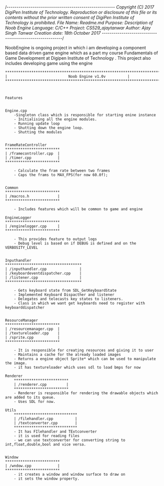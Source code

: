 /*-------------------------------------------------------
Copyright (C) 2017 DigiPen Institute of Technology.
Reproduction or disclosure of this file or its contents without the prior
written consent of DigiPen Institute of Technology is prohibited.
File Name: Readme.md
Purpose: Description of Noob Engine
Language: C/C++
Project: CS529_ajaytanwar
Author: Ajay Singh Tanwar
Creation date: 18th October 2017
---------------------------------------------------------*/

NoobEngine is ongoing project in which i am developing a component based data driven game engine which as 
a part my course Fundamentals of Game Development at Digipen Institute of Technology . This project also 
includes developing game using the engine

	*************************************************************************
	| 	                         Noob Engine v1.0v			|
	*************************************************************************


	
	Features 
	
	
	Engine.cpp
		-Singleton class which is responsible for starting enine instance
		- Initialising all the engine modules.
		- Running update loop
		- Shutting down the engine loop.
		- Shutting the modules
		
		
	FrameRateController
	*************************
	| /framecontroller.cpp  |
	| /timer.cpp   			|
	*************************

		- Calculate the fram rate between two frames
		- Caps the frams to MAX_FPS(for now 60.0f);
		
		
	Common
	*************************
	| /macros.h  			|
	*************************
	
		- Includes features which will be common to game and engine
		
	EngineLogger
	*************************
	| /enginelogger.cpp		|
	*************************
	
		- This provides feature to output logs
		- Debug level is based on if DEBUG is defined and on the VERBOSITY_LEVEL
		
		
	Inputhandler
	***********************************
	| /inputhandler.cpp 			  |
	| /keyboardeventdispatcher.cpp    |
	| /listener.cpp        			  |
	***********************************
	
		- Gets keyboard state from SDL_GetKeyboardState
		- Implemented Keyboard Dispacther and listener
		- Delegates and telecasts key states to listeners.
		- Class in which we want get keyboards need to register with keyboarddispatcher
		
		
	ResourceManager
	*************************
	| /resourcemanager.cpp  |
	| /textureloader.cpp    |
	| /sprite.cpp           |
	*************************
	
		- It is responsible for creating resources and giving it to user
		- Maintains a cache for the already loaded images
		- Returns a engine object Sprite* which can be used to manipulate the image.
		- it has textureloader which uses sdl to load bmps for now
		
	Renderer
		*************************
		| /renderer.cpp  		|
		*************************
		- Renderer is responsible for rendering the drawable objects which are added to its queue.
		- Uses SDL for now.
		
	Utils
		*****************************
		| /filehandler.cpp  		|
		| /textconverter.cpp   		|
		*****************************
		- It has FIlehandler and TExtconverter
		- it is used for reading files
		- we can use textconverter for converting string to int,float,double,bool and vice versa.
		
		
	Window 
	*************************
	| /wndow.cpp        	|
	*************************
		- it creates a window and window surface to draw on
		- it sets the window property.
		
		